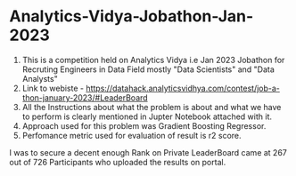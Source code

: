 # Analytics-Vidya-Jobathon-Jan-2023
1. This is a competition held on Analytics Vidya i.e Jan 2023 Jobathon for Recruting Engineers in Data Field mostly "Data Scientists" and "Data Analysts"
2. Link to webiste - https://datahack.analyticsvidhya.com/contest/job-a-thon-january-2023/#LeaderBoard
3. All the Instructions about what the problem is about and what we have to perform is clearly mentioned in Jupter Notebook attached with it.
4. Approach used for this problem was Gradient Boosting Regressor.
5. Perfomance metric used for evaluation of result is r2 score.

I was to secure a decent enough Rank on Private LeaderBoard came at 267 out of 726 Participants who uploaded the results on portal.
